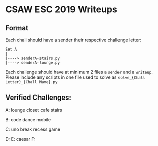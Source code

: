 # CSAW ESC 2019 Writeups
## Format
Each chall should have a sender their respective challenge letter:
```
Set A
|
|----> senderA-stairs.py
|----> senderA-lounge.py 
```
Each challenge should have at minimum 2 files a `sender` and a `writeup`. 
Please include any scripts in one file used to solve as `solve_{Chall Letter}_{Chall Name}.py` 

## Verified Challenges:
A:
	lounge
	closet
	cafe
	stairs

B:
	code
	dance
	mobile

C:
	uno
	break
	recess
	game

D:
E:
	caesar
F:
	